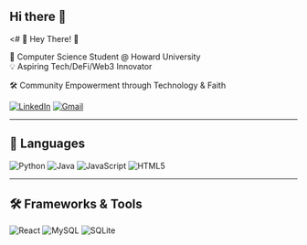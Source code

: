 ## Hi there 👋

<# 👋 Hey There! 👋

🌟 Computer Science Student @ Howard University  
💡 Aspiring Tech/DeFi/Web3 Innovator

🛠️ Community Empowerment through Technology & Faith  

[![LinkedIn](https://img.shields.io/badge/LinkedIn-blue?logo=linkedin)](https://www.linkedin.com/in/YOURUSERNAME)
[![Gmail](https://img.shields.io/badge/Gmail-red?logo=gmail)](mailto:YOURMAIL@gmail.com)

---

## 🧠 Languages
![Python](https://img.shields.io/badge/-Python-3776AB?style=flat&logo=python)
![Java](https://img.shields.io/badge/-Java-007396?style=flat&logo=java)
![JavaScript](https://img.shields.io/badge/-JavaScript-F7DF1E?style=flat&logo=javascript)
![HTML5](https://img.shields.io/badge/-HTML5-E34F26?style=flat&logo=html5)


---

## 🛠️ Frameworks & Tools
![React](https://img.shields.io/badge/-React-61DAFB?style=flat&logo=react)
![MySQL](https://img.shields.io/badge/-MySQL-4479A1?style=flat&logo=mysql)
![SQLite](https://img.shields.io/badge/-SQLite-003B57?style=flat&logo=sqlite)





